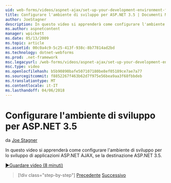 ```yaml
---
uid: web-forms/videos/aspnet-ajax/set-up-your-development-environment-for-aspnet-35
title: Configurare l'ambiente di sviluppo per ASP.NET 3.5 | Documenti Microsoft
author: JoeStagner
description: In questo video si apprenderà come configurare l'ambiente di sviluppo per lo sviluppo di applicazioni ASP.NET AJAX, se la destinazione ASP.NET 3.5.
ms.author: aspnetcontent
manager: wpickett
ms.date: 05/13/2009
ms.topic: article
ms.assetid: 00c0a4c9-5c25-413f-938c-8b77814ad2bd
ms.technology: dotnet-webforms
ms.prod: .net-framework
msc.legacyurl: /web-forms/videos/aspnet-ajax/set-up-your-development-environment-for-aspnet-35
msc.type: video
ms.openlocfilehash: b5b90890bafe507107180be8ef05189ce7ae7a77
ms.sourcegitcommit: f8852267f463b62d7f975e56bea9aa3f68fbbdeb
ms.translationtype: MT
ms.contentlocale: it-IT
ms.lasthandoff: 04/06/2018
---
```

<a name="set-up-your-development-environment-for-aspnet-35"></a>Configurare l'ambiente di sviluppo per ASP.NET 3.5
====================
da [Joe Stagner](https://github.com/JoeStagner)

In questo video si apprenderà come configurare l'ambiente di sviluppo per lo sviluppo di applicazioni ASP.NET AJAX, se la destinazione ASP.NET 3.5.

[&#9654;Guardare video (8 minuti)](https://channel9.msdn.com/Blogs/ASP-NET-Site-Videos/set-up-your-development-environment-for-aspnet-35)

> [!div class="step-by-step"]
> [Precedente](how-to-dynamically-add-controls-to-a-web-page.md)
> [Successivo](set-up-your-development-environment-for-aspnet-20.md)
